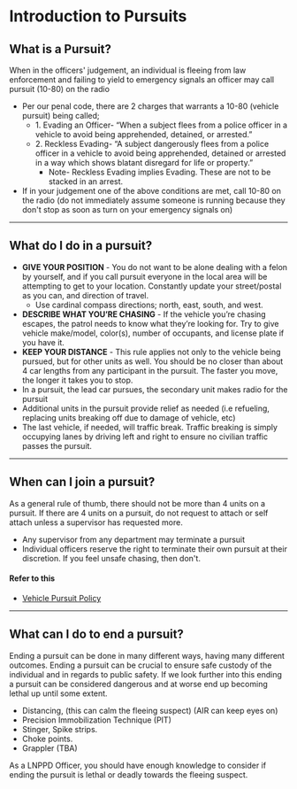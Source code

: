 # Introduction to Pursuits

## What is a Pursuit?

When in the officers' judgement, an individual is fleeing from law enforcement and failing to yield to emergency signals an officer may call pursuit (10-80) on the radio

* Per our penal code, there are 2 charges that warrants a 10-80 (vehicle pursuit) being called;
  * 1\. Evading an Officer- “When a subject flees from a police officer in a vehicle to avoid being apprehended, detained, or arrested.”
  * 2\. Reckless Evading- “A subject dangerously flees from a police officer in a vehicle to avoid being apprehended, detained or arrested in a way which shows blatant disregard for life or property.”
    * Note- Reckless Evading implies Evading. These are not to be stacked in an arrest.
* If in your judgement one of the above conditions are met, call 10-80 on the radio (do not immediately assume someone is running because they don't stop as soon as turn on your emergency signals on)

***

## What do I do in a pursuit?

* **GIVE YOUR POSITION** - You do not want to be alone dealing with a felon by yourself, and if you call pursuit everyone in the local area will be attempting to get to your location. Constantly update your street/postal as you can, and direction of travel.
  * Use cardinal compass directions; north, east, south, and west.
* **DESCRIBE WHAT YOU’RE CHASING** - If the vehicle you’re chasing escapes, the patrol needs to know what they’re looking for. Try to give vehicle make/model, color(s), number of occupants, and license plate if you have it.
* **KEEP YOUR DISTANCE** - This rule applies not only to the vehicle being pursued, but for other units as well. You should be no closer than about 4 car lengths from any participant in the pursuit. The faster you move, the longer it takes you to stop.
* In a pursuit, the lead car pursues, the secondary unit makes radio for the pursuit
* Additional units in the pursuit provide relief as needed (i.e refueling, replacing units breaking off due to damage of vehicle, etc)
* The last vehicle, if needed, will traffic break. Traffic breaking is simply occupying lanes by driving left and right to ensure no civilian traffic passes the pursuit.

***

## When can I join a pursuit?

As a general rule of thumb, there should not be more than 4 units on a pursuit. If there are 4 units on a pursuit, do not request to attach or self attach unless a supervisor has requested more.

* Any supervisor from any department may terminate a pursuit
* Individual officers reserve the right to terminate their own pursuit at their discretion. If you feel unsafe chasing, then don't.

#### Refer to this

* [Vehicle Pursuit Policy](https://lnp-rp.gitbook.io/lnppd-vehicle-pursuit-policy/)​

***

## What can I do to end a pursuit?

Ending a pursuit can be done in many different ways, having many different outcomes. Ending a pursuit can be crucial to ensure safe custody of the individual and in regards to public safety. If we look further into this ending a pursuit can be considered dangerous and at worse end up becoming lethal up until some extent.

* Distancing, (this can calm the fleeing suspect) (AIR can keep eyes on)
* Precision Immobilization Technique (PIT)
* Stinger, Spike strips.
* Choke points.
* Grappler (TBA)

As a LNPPD Officer, you should have enough knowledge to consider if ending the pursuit is lethal or deadly towards the fleeing suspect.
